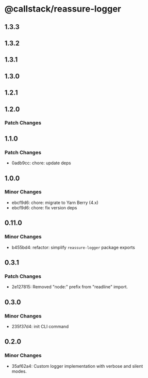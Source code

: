 # @callstack/reassure-logger

## 1.3.3

## 1.3.2

## 1.3.1

## 1.3.0

## 1.2.1

## 1.2.0

### Patch Changes

## 1.1.0

### Patch Changes

- 0adb9cc: chore: update deps

## 1.0.0

### Minor Changes

- ebcf9d6: chore: migrate to Yarn Berry (4.x)
- ebcf9d6: chore: fix version deps

## 0.11.0

### Minor Changes

- b455bd4: refactor: simplify `reassure-logger` package exports

## 0.3.1

### Patch Changes

- 2e127815: Removed "node:" prefix from "readline" import.

## 0.3.0

### Minor Changes

- 235f37d4: init CLI command

## 0.2.0

### Minor Changes

- 35af62a4: Custom logger implementation with verbose and silent modes.
